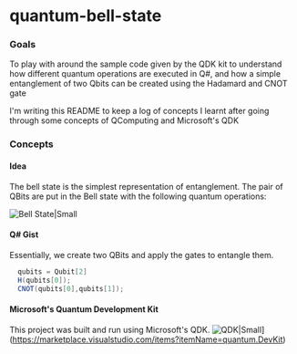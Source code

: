 # quantum-bell-state

### Goals
To play with around the sample code given by the QDK kit to understand how different quantum operations are executed in Q#, and how a simple entanglement of two Qbits can be created using the Hadamard and CNOT gate

I'm writing this README to keep a log of concepts I learnt after going through some concepts of QComputing and Microsoft's QDK
### Concepts
#### Idea
The bell state is the simplest representation of entanglement. The pair of QBits are put in the Bell state with the following quantum operations: 

![Bell State|Small](https://www.researchgate.net/profile/Panagiotis_Botsinis/publication/236883187/figure/fig10/AS:306631104581660@1450117960746/Quantum-circuit-for-generating-the-entnagled-Bell-state-1oversqrt2leftvert.png)

#### Q# Gist 
Essentially, we create two QBits and apply the gates to entangle them.
~~~~cs
  qubits = Qubit[2]
  H(qubits[0]);
  CNOT(qubits[0],qubits[1]);
~~~~


#### Microsoft's Quantum Development Kit 
This project was built and run using Microsoft's QDK. 
![QDK|Small](https://cdn-ak.f.st-hatena.com/images/fotolife/u/ut25252/20171215/20171215001916.png)](https://marketplace.visualstudio.com/items?itemName=quantum.DevKit)
